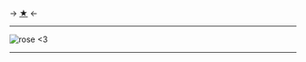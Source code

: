 -> [★](https://rentry.co/angelstruck) <-
***
![rose <3](https://cdn.discordapp.com/attachments/852782813186490408/1107168253198999572/2F10AB39-3E57-4DBA-908D-21BDBECB74EC.jpg)
***